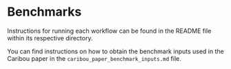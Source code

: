 # Benchmarks

Instructions for running each workflow can be found in the README file within its respective directory.

You can find instructions on how to obtain the benchmark inputs used in the Caribou paper in the `caribou_paper_benchmark_inputs.md` file.